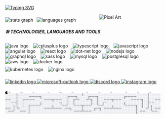 [![Typing SVG](https://readme-typing-svg.demolab.com?font=Fira+Code&pause=1000&color=6793F7&width=435&lines=Hello+world!+I'm+Allysson+Ferreira.;Welcome+to+my+Github+profile!+)](https://git.io/typing-svg)

<img src="https://github.com/user-attachments/assets/3dd95ed7-9349-404f-8506-a3ad9a4cf5fb" alt="Pixel Art" align="right" width="200">

###

<div align="left">
  <img src="https://github-readme-stats.vercel.app/api?username=AllyssonLFerreira&hide_title=false&hide_rank=false&show_icons=true&include_all_commits=true&count_private=true&disable_animations=false&theme=tokyonight&locale=en&hide_border=false" height="150" alt="stats graph"  />
  <img width="4" />
  <img src="https://github-readme-stats.vercel.app/api/top-langs?username=AllyssonLFerreira&locale=en&hide_title=false&layout=compact&card_width=320&langs_count=5&theme=tokyonight&hide_border=false" height="150" alt="languages graph"  />
</div>

##### 🛠 TECHNOLOGIES, LANGUAGES AND TOOLS

<div align="left">
  <div>
    <img src="https://cdn.jsdelivr.net/gh/devicons/devicon/icons/java/java-original.svg" height="30" alt="java logo" />
    <img width="8" />
    <img src="https://cdn.jsdelivr.net/gh/devicons/devicon/icons/cplusplus/cplusplus-original.svg" height="30" alt="cplusplus logo" />
    <img width="8" />
    <img src="https://cdn.jsdelivr.net/gh/devicons/devicon/icons/typescript/typescript-original.svg" height="30" alt="typescript logo" />
    <img width="8" />
    <img src="https://cdn.jsdelivr.net/gh/devicons/devicon/icons/javascript/javascript-original.svg" height="30" alt="javascript logo" />
    <img width="8" />
    <img src="https://cdn.jsdelivr.net/gh/devicons/devicon/icons/angularjs/angularjs-original.svg" height="30" alt="angular logo" />
    <img width="8" />
    <img src="https://cdn.jsdelivr.net/gh/devicons/devicon/icons/react/react-original.svg" height="30" alt="react logo" />
    <img width="8" />
    <img src="https://cdn.jsdelivr.net/gh/devicons/devicon/icons/dot-net/dot-net-original.svg" height="30" alt="dot-net logo" />
    <img width="8" />
    <img src="https://cdn.jsdelivr.net/gh/devicons/devicon/icons/nodejs/nodejs-original.svg" height="30" alt="nodejs logo" />
    <img width="8" />
    <img src="https://cdn.jsdelivr.net/gh/devicons/devicon/icons/graphql/graphql-plain.svg" height="30" alt="graphql logo" />
    <img width="8" />
    <img src="https://cdn.jsdelivr.net/gh/devicons/devicon/icons/sass/sass-original.svg" height="30" alt="sass logo" />
    <img width="8" />
    <img src="https://cdn.jsdelivr.net/gh/devicons/devicon/icons/mysql/mysql-original.svg" height="30" alt="mysql logo" />
    <img width="8" />
    <img src="https://cdn.jsdelivr.net/gh/devicons/devicon/icons/postgresql/postgresql-original.svg" height="30" alt="postgresql logo" />
    <img width="8" />
    <img src="https://cdn.jsdelivr.net/gh/devicons/devicon/icons/amazonwebservices/amazonwebservices-line-wordmark.svg" height="30" alt="aws logo" />
    <img width="8" />
    <img src="https://cdn.jsdelivr.net/gh/devicons/devicon/icons/docker/docker-plain-wordmark.svg" height="30" alt="docker logo" />
  </div>
  <div style="margin-top: 8px;">
    <img src="https://cdn.jsdelivr.net/gh/devicons/devicon/icons/kubernetes/kubernetes-plain.svg" height="30" alt="kubernetes logo" />
    <img width="8" />
    <img src="https://cdn.jsdelivr.net/gh/devicons/devicon/icons/nginx/nginx-original.svg" height="30" alt="nginx logo" />
  </div>
</div>

#####

<div align="left">
  <a href="www.linkedin.com/in/allyssonferreira" target="_blank">
    <img src="https://img.shields.io/static/v1?message=LinkedIn&logo=linkedin&label=&color=0077B5&logoColor=white&labelColor=&style=for-the-badge" height="35" alt="linkedin logo"  />
  </a>
  <a href="mailto:ferreira.allysson@outlook.com.br">
    <img src="https://img.shields.io/static/v1?message=Outlook&logo=microsoft-outlook&label=&color=0078D4&logoColor=white&labelColor=&style=for-the-badge" height="35" alt="microsoft-outlook logo"  />
  </a>
  <a href="href="https://discordapp.com/users/a.ferreira"" target="_blank">
    <img src="https://img.shields.io/static/v1?message=Discord&logo=discord&label=&color=7289DA&logoColor=white&labelColor=&style=for-the-badge" height="35" alt="discord logo"  />
  </a>
    <a href="https://www.instagram.com/a_ferreira.exe?igsh=NGhiOGtvczV3ZGh0" target="_blank">
    <img src="https://img.shields.io/static/v1?message=Instagram&logo=instagram&label=&color=E4405F&logoColor=white&labelColor=&style=for-the-badge" height="35" alt="instagram logo"  />
  </a>
</div>

###

<picture>
  <source media="(prefers-color-scheme: dark)" srcset="https://raw.githubusercontent.com/AllyssonLFerreira/AllyssonLFerreira/output/pacman-contribution-graph-dark.svg">
  <source media="(prefers-color-scheme: light)" srcset="https://raw.githubusercontent.com/AllyssonLFerreira/AllyssonLFerreira/output/pacman-contribution-graph.svg">
  <img alt="pacman contribution graph" src="https://raw.githubusercontent.com/AllyssonLFerreira/AllyssonLFerreira/output/pacman-contribution-graph.svg">
</picture>

###
